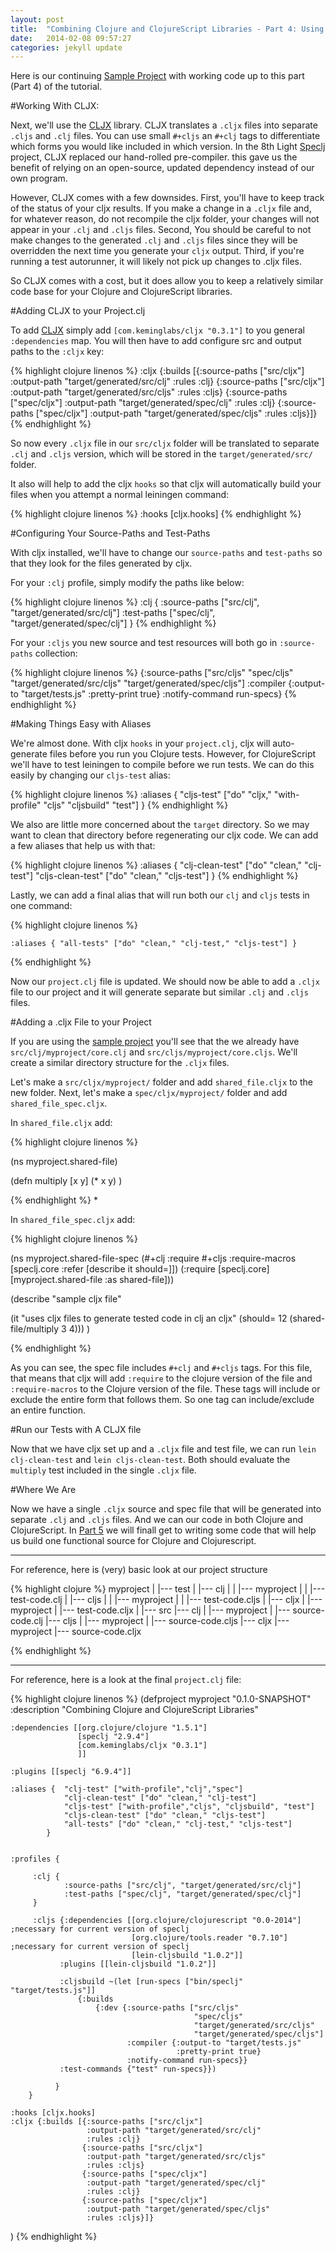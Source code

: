 ```yaml
---
layout: post
title:  "Combining Clojure and ClojureScript Libraries - Part 4: Using CLJX"
date:   2014-02-08 09:57:27
categories: jekyll update
---
```


[8thLight]: https://8thlight.com
[speclj]:    https://github.com/slagyr/speclj 
[cljx]: https://github.com/lynaghk/cljx
[sample_project]: https://github.com/AndrewZures/combining_clj_cljs_libraries/tree/cljx
[part_5]: http://andrewzures.github.io/jekyll/update/2014/02/08/clj-cljs-pt5-platform.html

Here is our continuing [Sample Project][sample_project] with working code up to this part (Part 4) of the tutorial.

#Working With CLJX:

Next, we'll use the [CLJX][cljx] library.  CLJX translates a `.cljx` files into separate `.cljs` and `.clj` files.  You can use small `#+cljs` an `#+clj` tags to differentiate which forms you would like included in which version.  In the 8th Light [Speclj][speclj] project, CLJX replaced our hand-rolled pre-compiler.  this gave us the benefit of relying on an open-source, updated dependency instead of our own program.  

However, CLJX comes with a few downsides.  First, you'll have to keep track of the status of your cljx results. If you make a change in a `.cljx` file and, for whatever reason, do not recompile the cljx folder, your changes will not appear in your `.clj` and `.cljs` files.  Second, You should be careful to not make changes to the generated `.clj` and `.cljs` files since they will be overridden the next time you generate your `cljx` output.  Third, if you're running a test autorunner, it will likely not pick up changes to .cljx files.

So CLJX comes with a cost, but it does allow you to keep a relatively similar code base for your Clojure and ClojureScript libraries.  

#Adding CLJX to your Project.clj

To add [CLJX][cljx] simply add `[com.keminglabs/cljx "0.3.1"]` to you general `:dependencies` map. You will then have to add configure src and output paths to the `:cljx` key:

{% highlight clojure linenos %}
    :cljx {:builds [{:source-paths ["src/cljx"]
                     :output-path "target/generated/src/clj"
                     :rules :clj}
                    {:source-paths ["src/cljx"]
                     :output-path "target/generated/src/cljs"
                     :rules :cljs}
                    {:source-paths ["spec/cljx"]
                     :output-path "target/generated/spec/clj"
                     :rules :clj}
                    {:source-paths ["spec/cljx"]
                     :output-path "target/generated/spec/cljs"
                     :rules :cljs}]}
{% endhighlight %}

So now every `.cljx` file in our `src/cljx` folder will be translated to separate `.clj` and `.cljs` version, which will be stored in the `target/generated/src/` folder.

It also will help to add the cljx `hooks` so that cljx will automatically build your files when you attempt a normal leiningen command:

{% highlight clojure linenos %}
    :hooks [cljx.hooks]
{% endhighlight %}


#Configuring Your Source-Paths and Test-Paths

With cljx installed, we'll have to change our `source-paths` and `test-paths` so that they look for the files generated by cljx.

For your `:clj` profile, simply modify the paths like below:

{% highlight clojure linenos %}
   :clj {
          :source-paths ["src/clj", "target/generated/src/clj"]
          :test-paths ["spec/clj", "target/generated/spec/clj"]
   }
{% endhighlight %}

For your `:cljs` you new source and test resources will both go in `:source-paths` collection:


{% highlight clojure linenos %}
   {:source-paths ["src/cljs"
                   "spec/cljs"
                   "target/generated/src/cljs"
                   "target/generated/spec/cljs"]
          :compiler {:output-to "target/tests.js"
                     :pretty-print true}
          :notify-command run-specs}
{% endhighlight %}

#Making Things Easy with Aliases

We're almost done.  With cljx `hooks` in your `project.clj`, cljx will auto-generate files before you run you Clojure tests.  However, for ClojureScript we'll have to test leiningen to compile before we run tests.  We can do this easily by changing our `cljs-test` alias:


{% highlight clojure linenos %}
   :aliases { "cljs-test" ["do" "cljx," "with-profile" "cljs" "cljsbuild" "test"] }
{% endhighlight %}

We also are little more concerned about the `target` directory.  So we may want to clean that directory before regenerating our cljx code.  We can add a few aliases that help us with that:

{% highlight clojure linenos %}
    :aliases { "clj-clean-test" ["do" "clean," "clj-test"]
               "cljs-clean-test" ["do" "clean," "cljs-test"]
            }
{% endhighlight %}

Lastly, we can add a final alias that will run both our `clj` and `cljs` tests in one command:

{% highlight clojure linenos %}

    :aliases { "all-tests" ["do" "clean," "clj-test," "cljs-test"] }
{% endhighlight %}

Now our `project.clj` file is updated. We should now be able to add a `.cljx` file to our project and it will generate separate but similar `.clj` and `.cljs` files.

#Adding a .cljx File to your Project

If you are using the [sample project][sample_project] you'll see that the we already have `src/clj/myproject/core.clj` and `src/cljs/myproject/core.cljs`.  We'll create a similar directory structure for the `.cljx` files.  


Let's make a `src/cljx/myproject/` folder and add `shared_file.cljx` to the new folder.  Next, let's make a `spec/cljx/myproject/` folder and add `shared_file_spec.cljx`.

In `shared_file.cljx` add:

{% highlight clojure linenos %}

(ns myproject.shared-file)

(defn multiply [x y]
  (* x y)
)

{% endhighlight %}
\*

In `shared_file_spec.cljx` add:

{% highlight clojure linenos %}

(ns myproject.shared-file-spec
  (#+clj :require #+cljs :require-macros [speclj.core :refer [describe it should=]])
  (:require [speclj.core]
            [myproject.shared-file :as shared-file]))

(describe "sample cljx file"

   (it "uses cljx files to generate tested code in clj an cljx"
      (should= 12 (shared-file/multiply 3 4)))
)

{% endhighlight %}


As you can see, the spec file includes `#+clj` and `#+cljs` tags. For this file, that means that cljx will add `:require` to the clojure version of the file and `:require-macros` to the Clojure version of the file.  These tags will include or exclude the entire form that follows them.  So one tag can include/exclude an entire function.


#Run our Tests with A CLJX file


Now that we have cljx set up and a `.cljx` file and test file, we can run `lein clj-clean-test` and `lein cljs-clean-test`.  Both should evaluate the `multiply` test included in the single `.cljx` file.


#Where We Are

Now we have a single `.cljx` source and spec file that will be generated into separate `.clj` and `.cljs` files.  And we can our code in both Clojure and ClojureScript.  In [Part 5][part_5] we will finall get to writing some code that will help us build one functional source for Clojure and Clojurescript.

----

For reference, here is (very) basic look at our project structure

{% highlight clojure %}
myproject
   |
   |--- test
   |     |--- clj
   |     |    |--- myproject
   |     |            |--- test-code.clj
   |     |--- cljs
   |     |     |--- myproject
   |     |             |--- test-code.cljs
   |     |--- cljx
   |           |--- myproject
   |                   |--- test-code.cljx
   |
   |--- src
         |--- clj
         |     |--- myproject
         |             |--- source-code.clj
         |--- cljs
         |     |--- myproject
         |             |--- source-code.cljs
         |--- cljx
               |--- myproject
                       |--- source-code.cljx




{% endhighlight %}


-----

For reference, here is a look at the final `project.clj` file:

{% highlight clojure linenos %}
(defproject myproject "0.1.0-SNAPSHOT"
  :description "Combining Clojure and ClojureScript Libraries"

    :dependencies [[org.clojure/clojure "1.5.1"]
                   [speclj "2.9.4"]
                   [com.keminglabs/cljx "0.3.1"]
                   ]]

    :plugins [[speclj "6.9.4"]]

    :aliases {  "clj-test" ["with-profile","clj","spec"]
                "clj-clean-test" ["do" "clean," "clj-test"]
                "cljs-test" ["with-profile","cljs", "cljsbuild", "test"]
                "cljs-clean-test" ["do" "clean," "cljs-test"]
                "all-tests" ["do" "clean," "clj-test," "cljs-test"]
            }


    :profiles {

         :clj {
                :source-paths ["src/clj", "target/generated/src/clj"]
                :test-paths ["spec/clj", "target/generated/spec/clj"]
         }

         :cljs {:dependencies [[org.clojure/clojurescript "0.0-2014"] ;necessary for current version of speclj
                               [org.clojure/tools.reader "0.7.10"] ;necessary for current version of speclj
                               [lein-cljsbuild "1.0.2"]]
               :plugins [[lein-cljsbuild "1.0.2"]]

               :cljsbuild ~(let [run-specs ["bin/speclj" "target/tests.js"]]
                   {:builds
                       {:dev {:source-paths ["src/cljs"
                                             "spec/cljs"
                                             "target/generated/src/cljs"
                                             "target/generated/spec/cljs"]
                              :compiler {:output-to "target/tests.js"
                                         :pretty-print true}
                              :notify-command run-specs}}
               :test-commands {"test" run-specs}})

              }
        }

    :hooks [cljx.hooks]
    :cljx {:builds [{:source-paths ["src/cljx"]
                     :output-path "target/generated/src/clj"
                     :rules :clj}
                    {:source-paths ["src/cljx"]
                     :output-path "target/generated/src/cljs"
                     :rules :cljs}
                    {:source-paths ["spec/cljx"]
                     :output-path "target/generated/spec/clj"
                     :rules :clj}
                    {:source-paths ["spec/cljx"]
                     :output-path "target/generated/spec/cljs"
                     :rules :cljs}]}

)
{% endhighlight %}
